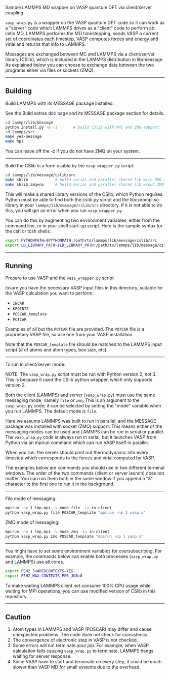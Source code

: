 Sample LAMMPS MD wrapper on VASP quantum DFT via client/server
coupling

`vasp_wrap.py` is a wrapper on the VASP quantum DFT
code so it can work as a "server" code which LAMMPS drives as a
"client" code to perform ab initio MD.  LAMMPS performs the MD
timestepping, sends VASP a current set of coordinates each timestep,
VASP computes forces and energy and virial and returns that info to
LAMMPS.

Messages are exchanged between MC and LAMMPS via a client/server
library (CSlib), which is included in the LAMMPS distribution in
lib/message.  As explained below you can choose to exchange data
between the two programs either via files or sockets (ZMQ).

----------------

Building
--------

Build LAMMPS with its MESSAGE package installed:

See the Build extras doc page and its MESSAGE package
section for details.

```bash
cd lammps/lib/message
python Install.py -m -z       # build CSlib with MPI and ZMQ support
cd lammps/src
make yes-message
make mpi
```

You can leave off the -z if you do not have ZMQ on your system.

----------------

Build the CSlib in a form usable by the `vasp_wrapper.py` script:

```bash
cd lammps/lib/message/cslib/src
make shlib            # build serial and parallel shared lib with ZMQ support
make shlib zmq=no     # build serial and parallel shared lib w/out ZMQ support
```

This will make a shared library versions of the CSlib, which Python
requires.  Python must be able to find both the cslib.py script and
the libcsnompi.so library in your `lammps/lib/message/cslib/src`
directory.  If it is not able to do this, you will get an error when
you run `vasp_wrapper.py`.

You can do this by augmenting two environment variables, either
from the command line, or in your shell start-up script.
Here is the sample syntax for the csh or tcsh shells:

```bash
export PYTHONPATH=$PYTHONPATH:/path/to/lammps/lib/message/cslib/src
export LD_LIBRARY_PATH=$LD_LIBRARY_PATH:/path/to/lammps/lib/message/cslib/src
```

----------------

Running
-------

Prepare to use VASP and the `vasp_wrapper.py` script

Insure you have the necessary VASP input files in this
directory, suitable for the VASP calculation you want to perform:

* `INCAR`
* `KPOINTS`
* `POSCAR_template`
* `POTCAR`

Examples of all but the `POTCAR` file are provided.
The `POTCAR` file is a proprietary VASP file, so use one from your VASP installation.

Note that the `POSCAR_template` file should be matched to the LAMMPS
input script (# of atoms and atom types, box size, etc).

----------------

To run in client/server mode:

NOTE: The `vasp_wrap.py` script must be run with Python version 2, not
3.  This is because it used the CSlib python wrapper, which only
supports version 2.

Both the client (LAMMPS) and server (`vasp_wrap.py`) must use the same
messaging mode, namely `file` or `zmq`.  This is an argument to the
`vasp_wrap.py` code; it can be selected by setting the "mode" variable
when you run LAMMPS.  The default mode is `file`.

Here we assume LAMMPS was built to run in parallel, and the MESSAGE
package was installed with socket (ZMQ) support.  This means either of
the messaging modes can be used and LAMMPS can be run in serial or
parallel.  The `vasp_wrap.py` code is always run in serial, but it
launches VASP from Python via an mpirun command which can run VASP
itself in parallel.

When you run, the server should print out thermodynamic info every
timestep which corresponds to the forces and virial computed by VASP.

The examples below are commands you should use in two different
terminal windows.  The order of the two commands (client or server
launch) does not matter.  You can run them both in the same window if
you append a "&" character to the first one to run it in the
background.

--------------

File mode of messaging:

```bash
mpirun -np 1 lmp_mpi -v mode file -in in.client
python vasp_wrap.py file POSCAR_template "mpirun -np 1 vasp.x"
```

ZMQ mode of messaging:

```bash
mpirun -np 1 lmp_mpi -v mode zmq -in in.client
python vasp_wrap.py zmq POSCAR_template "mpirun -np 1 vasp.x"
```

---------------

You might have to set some environment variables for oversubscribing.
For example, the commands below can enable both processes (`vasp_wrap.py` and LAMMPS) use all cores.

```bash
export PSM2_SHAREDCONTEXTS=YES
export PSM2_MAX_CONTEXTS_PER_JOB=8
```

To make waiting LAMMPS client not consume 100% CPU usage while waiting for MPI operations,
you can use modified version of CSlib in this repository.

------------------

Caution
-------

1. Atom types in LAMMPS and VASP (POSCAR) may differ and cause unexpected problems.
   The code does not check for consistency.
2. The convergence of electronic step in VASP is not checked.
3. Some errors will not terminate your job. For example, when VASP calculation fails causing `vasp_wrap.py` to terminate,
   LAMMPS hangs waiting for server response.
4. Since VASP have to start and terminate on every step, it could be much slower than VASP MD for small systems due to the overhead.
